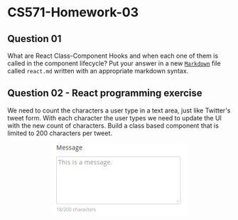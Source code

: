 # CS571-Homework-03
## Question 01
What are React Class-Component Hooks and when each one of them is called in the component lifecycle? Put your answer in a new [`Markdown`](https://github.com/adam-p/markdown-here/wiki/Markdown-Cheatsheet) file called `react.md` written with an appropriate markdown syntax.
  
## Question 02 - React programming exercise
We need to count the characters a user type in a text area, just like Twitter's tweet form. With each character the user types we need to update the UI with the new count of characters. Build a class based component that is limited to 200 characters per tweet.
  
<p align="center">
  <img width="304" height="160" src="./screenshot.png">
</p>
